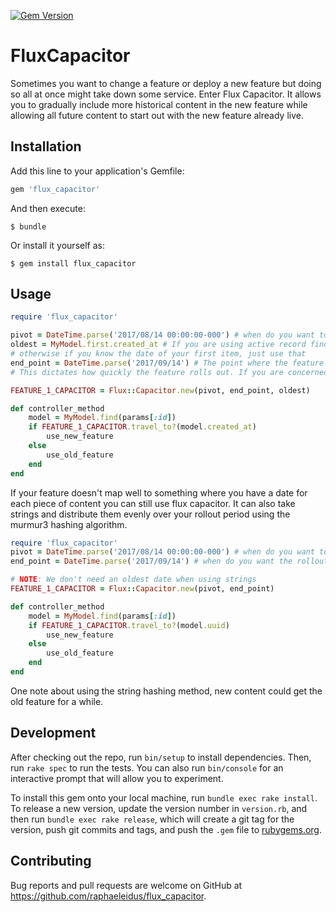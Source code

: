 [![Gem Version](https://badge.fury.io/rb/flux_capacitor.svg)](https://badge.fury.io/rb/flux_capacitor)

# FluxCapacitor

Sometimes you want to change a feature or deploy a new feature but doing so all at once might take down some service. Enter Flux Capacitor. It allows you to gradually include more historical content in the new feature while allowing all future content to start out with the new feature already live.

## Installation

Add this line to your application's Gemfile:

```ruby
gem 'flux_capacitor'
```

And then execute:

    $ bundle

Or install it yourself as:

    $ gem install flux_capacitor

## Usage

```ruby
require 'flux_capacitor'

pivot = DateTime.parse('2017/08/14 00:00:00-000') # when do you want to start rolling out the feature
oldest = MyModel.first.created_at # If you are using active record finding your oldest item is pretty easy
# otherwise if you know the date of your first item, just use that
end_point = DateTime.parse('2017/09/14') # The point where the feature is fully rolled out/safe to remove the Flux Capacitor.
# This dictates how quickly the feature rolls out. If you are concerned about overloading a required service set this to farther in the future

FEATURE_1_CAPACITOR = Flux::Capacitor.new(pivot, end_point, oldest)

def controller_method
    model = MyModel.find(params[:id])
    if FEATURE_1_CAPACITOR.travel_to?(model.created_at)
        use_new_feature
    else
        use_old_feature
    end
end
```

If your feature doesn't map well to something where you have a date for each piece of content you can still use flux capacitor. It can also take strings and distribute them evenly over your rollout period using the murmur3 hashing algorithm.
```ruby
require 'flux_capacitor'
pivot = DateTime.parse('2017/08/14 00:00:00-000') # when do you want to start rolling out the feature
end_point = DateTime.parse('2017/09/14') # when do you want the rollout to finish

# NOTE: We don't need an oldest date when using strings
FEATURE_1_CAPACITOR = Flux::Capacitor.new(pivot, end_point)

def controller_method
    model = MyModel.find(params[:id])
    if FEATURE_1_CAPACITOR.travel_to?(model.uuid)
        use_new_feature
    else
        use_old_feature
    end
end
```

One note about using the string hashing method, new content could get the old feature for a while.

## Development

After checking out the repo, run `bin/setup` to install dependencies. Then, run `rake spec` to run the tests. You can also run `bin/console` for an interactive prompt that will allow you to experiment.

To install this gem onto your local machine, run `bundle exec rake install`. To release a new version, update the version number in `version.rb`, and then run `bundle exec rake release`, which will create a git tag for the version, push git commits and tags, and push the `.gem` file to [rubygems.org](https://rubygems.org).

## Contributing

Bug reports and pull requests are welcome on GitHub at https://github.com/raphaeleidus/flux_capacitor.
